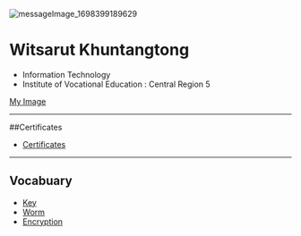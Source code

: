 ![messageImage_1698399189629](https://github.com/Witsarut42/witsarut42.github.io/assets/135482692/4f10e79b-8fde-4000-844d-866f22719d17)

# Witsarut Khuntangtong
+ Information Technology
+ Institute of Vocational Education : Central Region 5

[My Image](HelloWorld)

- - -

##Certificates
  + [Certificates](Certificate)

- - -
## Vocabuary
+ [Key](Key)
+ [Worm](Worm)
+ [Encryption](Encryption)
